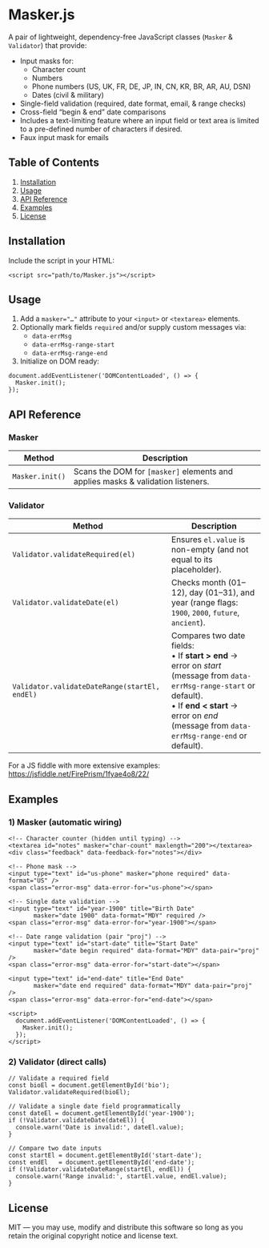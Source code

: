 # Masker.js

A pair of lightweight, dependency-free JavaScript classes (`Masker` & `Validator`) that provide:

*   Input masks for:
    *   Character count
    *   Numbers
    *   Phone numbers (US, UK, FR, DE, JP, IN, CN, KR, BR, AR, AU, DSN)
    *   Dates (civil & military)
*   Single-field validation (required, date format, email, & range checks)
*   Cross-field “begin & end” date comparisons
*   Includes a text-limiting feature where an input field or text area is limited to a pre-defined number of characters if desired.
*   Faux input mask for emails

## Table of Contents

1.  [Installation](#installation)
2.  [Usage](#usage)
3.  [API Reference](#api-reference)
4.  [Examples](#examples)
5.  [License](#license)

## Installation

Include the script in your HTML:

```
<script src="path/to/Masker.js"></script>
```

## Usage

1.  Add a `masker="…"` attribute to your `<input>` or `<textarea>` elements.
2.  Optionally mark fields `required` and/or supply custom messages via:
    *   `data-errMsg`
    *   `data-errMsg-range-start`
    *   `data-errMsg-range-end`
3.  Initialize on DOM ready:

```
document.addEventListener('DOMContentLoaded', () => {
  Masker.init();
});
```

## API Reference

### Masker

| Method | Description |
| --- | --- |
| `Masker.init()` | Scans the DOM for `[masker]` elements and applies masks & validation listeners. |

### Validator

| Method | Description |
| --- | --- |
| `Validator.validateRequired(el)` | Ensures `el.value` is non-empty (and not equal to its placeholder). |
| `Validator.validateDate(el)` | Checks month (01–12), day (01–31), and year (range flags: `1900`, `2000`, `future`, `ancient`). |
| `Validator.validateDateRange(startEl, endEl)` | Compares two date fields:  <br>• If **start > end** → error on _start_ (message from `data-errMsg-range-start` or default).  <br>• If **end < start** → error on _end_ (message from `data-errMsg-range-end` or default). |

For a JS fiddle with more extensive examples: https://jsfiddle.net/FirePrism/1fyae4o8/22/

## Examples

### 1) Masker (automatic wiring)

```
<!-- Character counter (hidden until typing) -->
<textarea id="notes" masker="char-count" maxlength="200"></textarea>
<div class="feedback" data-feedback-for="notes"></div>

<!-- Phone mask -->
<input type="text" id="us-phone" masker="phone required" data-format="US" />
<span class="error-msg" data-error-for="us-phone"></span>

<!-- Single date validation -->
<input type="text" id="year-1900" title="Birth Date"
       masker="date 1900" data-format="MDY" required />
<span class="error-msg" data-error-for="year-1900"></span>

<!-- Date range validation (pair "proj") -->
<input type="text" id="start-date" title="Start Date"
       masker="date begin required" data-format="MDY" data-pair="proj" />
<span class="error-msg" data-error-for="start-date"></span>

<input type="text" id="end-date" title="End Date"
       masker="date end required" data-format="MDY" data-pair="proj" />
<span class="error-msg" data-error-for="end-date"></span>

<script>
  document.addEventListener('DOMContentLoaded', () => {
    Masker.init();
  });
</script>
```

### 2) Validator (direct calls)

```
// Validate a required field
const bioEl = document.getElementById('bio');
Validator.validateRequired(bioEl);

// Validate a single date field programmatically
const dateEl = document.getElementById('year-1900');
if (!Validator.validateDate(dateEl)) {
  console.warn('Date is invalid:', dateEl.value);
}

// Compare two date inputs
const startEl = document.getElementById('start-date');
const endEl   = document.getElementById('end-date');
if (!Validator.validateDateRange(startEl, endEl)) {
  console.warn('Range invalid:', startEl.value, endEl.value);
}
```

## License

MIT — you may use, modify and distribute this software so long as you retain the original copyright notice and license text.
